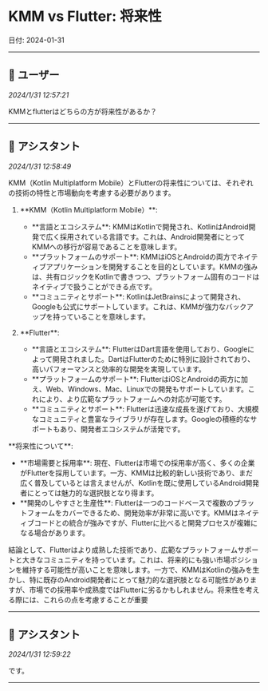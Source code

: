 # KMM vs Flutter: 将来性

日付: 2024-01-31

---

## 👤 ユーザー
*2024/1/31 12:57:21*

KMMとflutterはどちらの方が将来性があるか？

---

## 🤖 アシスタント
*2024/1/31 12:58:49*

KMM（Kotlin Multiplatform Mobile）とFlutterの将来性については、それぞれの技術の特性と市場動向を考慮する必要があります。

1. \*\*KMM（Kotlin Multiplatform Mobile）\*\*:
   - \*\*言語とエコシステム\*\*: KMMはKotlinで開発され、KotlinはAndroid開発で広く採用されている言語です。これは、Android開発者にとってKMMへの移行が容易であることを意味します。
   - \*\*プラットフォームのサポート\*\*: KMMはiOSとAndroidの両方でネイティブアプリケーションを開発することを目的としています。KMMの強みは、共有ロジックをKotlinで書きつつ、プラットフォーム固有のコードはネイティブで扱うことができる点です。
   - \*\*コミュニティとサポート\*\*: KotlinはJetBrainsによって開発され、Googleも公式にサポートしています。これは、KMMが強力なバックアップを持っていることを意味します。

2. \*\*Flutter\*\*:
   - \*\*言語とエコシステム\*\*: FlutterはDart言語を使用しており、Googleによって開発されました。DartはFlutterのために特別に設計されており、高いパフォーマンスと効率的な開発を実現しています。
   - \*\*プラットフォームのサポート\*\*: FlutterはiOSとAndroidの両方に加え、Web、Windows、Mac、Linuxでの開発もサポートしています。これにより、より広範なプラットフォームへの対応が可能です。
   - \*\*コミュニティとサポート\*\*: Flutterは迅速な成長を遂げており、大規模なコミュニティと豊富なライブラリが存在します。Googleの積極的なサポートもあり、開発者エコシステムが活発です。

\*\*将来性について\*\*:
- \*\*市場需要と採用率\*\*: 現在、Flutterは市場での採用率が高く、多くの企業がFlutterを採用しています。一方、KMMは比較的新しい技術であり、まだ広く普及しているとは言えませんが、Kotlinを既に使用しているAndroid開発者にとっては魅力的な選択肢となり得ます。
- \*\*開発のしやすさと生産性\*\*: Flutterは一つのコードベースで複数のプラットフォームをカバーできるため、開発効率が非常に高いです。KMMはネイティブコードとの統合が強みですが、Flutterに比べると開発プロセスが複雑になる場合があります。

結論として、Flutterはより成熟した技術であり、広範なプラットフォームサポートと大きなコミュニティを持っています。これは、将来的にも強い市場ポジションを維持する可能性が高いことを意味します。一方で、KMMはKotlinの強みを生かし、特に既存のAndroid開発者にとって魅力的な選択肢となる可能性がありますが、市場での採用率や成熟度ではFlutterに劣るかもしれません。将来性を考える際には、これらの点を考慮することが重要

---

## 🤖 アシスタント
*2024/1/31 12:59:22*

です。

---
